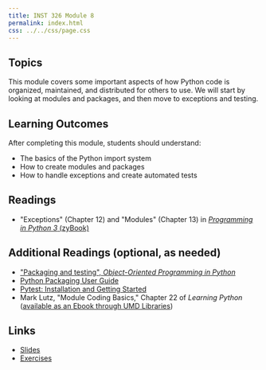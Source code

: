 ```yaml
---
title: INST 326 Module 8
permalink: index.html
css: ../../css/page.css
---
```


## Topics

This module covers some important aspects of how Python code is organized, maintained, and distributed for others to use.  We will start by looking at modules and packages, and then move to exceptions and testing. 

## Learning Outcomes

After completing this module, students should understand:

- The basics of the Python import system
- How to create modules and packages
- How to handle exceptions and create automated tests

## Readings

- "Exceptions" (Chapter 12) and "Modules" (Chapter 13) in [_Programming in Python 3_ (zyBook)](https://learn.zybooks.com/zybook/UMDINST326Spring2020)

## Additional Readings (optional, as needed)
- ["Packaging and testing", _Object-Oriented Programming in Python_](https://python-textbok.readthedocs.io/en/1.0/Packaging_and_Testing.html)
- [Python Packaging User Guide](https://packaging.python.org)
- [Pytest: Installation and Getting Started](https://docs.pytest.org/en/latest/getting-started.html)
- Mark Lutz, "Module Coding Basics," Chapter 22 of _Learning Python_ ([available as an Ebook through UMD Libraries](https://ebookcentral.proquest.com/lib/umdcp/detail.action?docID=3027321))

## Links

- [Slides](slides.html)
- [Exercises](exercises)
